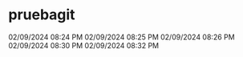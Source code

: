 # pruebagit
02/09/2024 08:24 PM
02/09/2024 08:25 PM
02/09/2024 08:26 PM
02/09/2024 08:30 PM
02/09/2024 08:32 PM

